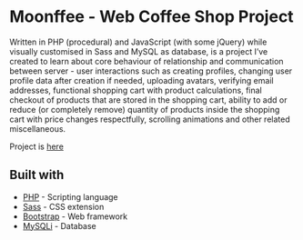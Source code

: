 # Moonffee - Web Coffee Shop Project

Written in PHP (procedural) and JavaScript (with some jQuery) while visually customised in Sass and MySQL as database, is a project I’ve created to learn about core behaviour of relationship and communication between server - user interactions such as creating profiles, changing user profile data after creation if needed, uploading avatars, verifying email addresses, functional shopping cart with product calculations, final checkout of products that are stored in the shopping cart, ability to add or reduce (or completely remove) quantity of products inside the shopping cart with price changes respectfully, scrolling animations and other related miscellaneous.

Project is [here](https://moonffee.up.railway.app)

## Built with

* [PHP](https://www.php.net/) - Scripting language
* [Sass](https://sass-lang.com/) - CSS extension
* [Bootstrap](https://getbootstrap.com/) - Web framework
* [MySQLi](https://www.php.net/) - Database

